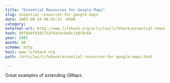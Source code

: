 ```yaml
---
title: "Essential Resources for Google Maps"
slug: essential-resources-for-google-maps
date: 2005-08-18 06:55:12 -0500
category: 
external-url: http://www.lifehack.org/articles/lifehack/essential-resources-for-google-maps.html
hash: 98fbb0fb385732f4a5dc8a8c138f8c64
year: 2005
month: 08
scheme: http
host: www.lifehack.org
path: /articles/lifehack/essential-resources-for-google-maps.html

---
```


Great examples of extending GMaps.
